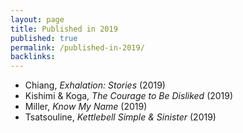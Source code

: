 ```yaml
---
layout: page
title: Published in 2019
published: true
permalink: /published-in-2019/
backlinks: 
---
```


* Chiang, _Exhalation: Stories_ (2019) 
* Kishimi & Koga, _The Courage to Be Disliked_ (2019) 
* Miller, _Know My Name_ (2019) 
* Tsatsouline, _Kettlebell Simple & Sinister_ (2019) 
